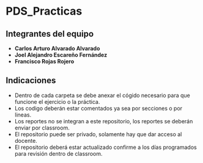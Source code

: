 # PDS_Practicas

## Integrantes del equipo

- **Carlos Arturo Alvarado Alvarado**
- **Joel Alejandro Escareño Fernández**
- **Francisco Rojas Rojero**


## Indicaciones

- Dentro de cada carpeta se debe anexar el cógido necesario para que funcione el ejercicio o la práctica. 
- Los codigo deberán estar comentados ya sea por secciones o por lineas. 
- Los reportes no se integran a este repositorio, los reportes se deberán enviar por classroom.
- El repositorio puede ser privado, solamente hay que dar acceso al docente. 
- El repositorio deberá estar actualizado confirme a los días programados para revisión dentro de classroom.
